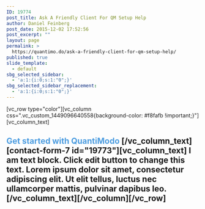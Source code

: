 ```yaml
---
ID: 19774
post_title: Ask A Friendly Client For QM Setup Help
author: Daniel Feinberg
post_date: 2015-12-02 17:52:56
post_excerpt: ""
layout: page
permalink: >
  https://quantimo.do/ask-a-friendly-client-for-qm-setup-help/
published: true
slide_template:
  - default
sbg_selected_sidebar:
  - 'a:1:{i:0;s:1:"0";}'
sbg_selected_sidebar_replacement:
  - 'a:1:{i:0;s:1:"0";}'
---
```

[vc_row type="color"][vc_column css=".vc_custom_1449096640558{background-color: #f8fafb !important;}"][vc_column_text] 
## <span style="color: #4d9de0;">Get started with QuantiModo</span> [/vc_column_text][contact-form-7 id="19773"][vc_column_text] I am text block. Click edit button to change this text. Lorem ipsum dolor sit amet, consectetur adipiscing elit. Ut elit tellus, luctus nec ullamcorper mattis, pulvinar dapibus leo. [/vc_column_text][/vc_column][/vc_row]